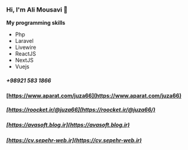 ### Hi, I'm Ali Mousavi 👋

**My programming skills**
- Php
- Laravel
- Livewire
- ReactJS
- NextJS
- Vuejs


##### +98921 583 1866
#### [https://www.aparat.com/juza66](https://www.aparat.com/juza66)
##### [https://roocket.ir/@juza66](https://roocket.ir/@juza66/)
##### [https://avasoft.blog.ir](https://avasoft.blog.ir)
##### [https://cv.sepehr-web.ir](https://cv.sepehr-web.ir)

